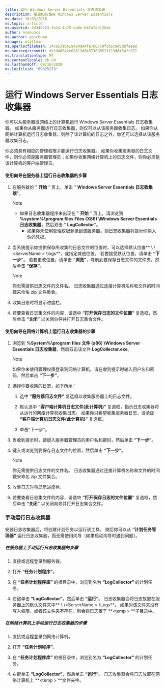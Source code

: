 ```yaml
---
title: 运行 Windows Server Essentials 日志收集器
description: 描述如何使用 Windows Server Essentials
ms.date: 10/03/2016
ms.topic: article
ms.assetid: 0d340223-fa24-4c75-ba8e-b654feb120ab
author: nnamuhcs
ms.author: geschuma
manager: mtillman
ms.openlocfilehash: 34c853abb19424d94fa768c70fcb6c9d8d8feea8
ms.sourcegitcommit: db2d46842c68813d043738d6523f13d8454fc972
ms.translationtype: MT
ms.contentlocale: zh-CN
ms.lasthandoff: 09/10/2020
ms.locfileid: "89625279"
---
```

# <a name="run-the-windows-server-essentials-log-collector"></a>运行 Windows Server Essentials 日志收集器
你可以从服务器或网络上的计算机运行 Windows Server Essentials 日志收集器。 如果你从服务器运行日志收集器，则仅可以从该服务器收集日志。 如果你从网络计算机运行日志收集器，则除了该计算机的日志之外，你还可以选择从该服务器收集日志。

 你必须具有相应的管理权限才能运行日志收集器。 如果你收集服务器的日志文件，则你必须是服务器管理员；如果你收集网络计算机上的日志文件，则你必须是该计算机的客户端管理员。

#### <a name="to-run-the-log-collector-on-the-server-by-using-the-wizard"></a>使用向导在服务器上运行日志收集器的步骤

1. 在服务器的 " **开始** " 页上，单击 " **Windows Server Essentials 日志收集器**"。

   > [!NOTE]
   > - 如果日志收集器程序未出现在 " **开始** " 页上，请浏览到 **%system%\program files Files (X86) \Windows Server Essentials 日志收集器**，然后双击 " **LogCollector**"。
   >   -   如果你未使用管理权限登录到该服务器，则日志收集器将提示你输入你的凭据。

2. 当系统提示你提供保存所收集的日志文件的位置时，可以选择默认位置** \\ \\<ServerName \> \logs**，或指定其他位置。 若要接受默认位置，请单击 **“下一步”**。 若要更改位置，请单击 **“浏览”**，导航到要保存日志文件的文件夹，然后单击 **“保存”**。

   > [!NOTE]
   >  你无需提供日志文件的文件名。 日志收集器通过连接计算机名称和文件的时间戳来命名 zip 文件集合。

3. 收集日志时将显示进度栏。

4. 若要查看日志集文件的内容，请选中 **“打开保存日志的文件位置”** 复选框，然后单击 **“关闭”** 以关闭向导并打开日志集合文件。

#### <a name="to-run-the-log-collector-on-a-network-computer-by-using-the-wizard"></a>使用向导在网络计算机上运行日志收集器的步骤

1.  浏览到 **%System%\program files 文件 (x86) \Windows Server Essentials 日志收集器**，然后双击该文件 **LogCollector.exe**。

    > [!NOTE]
    >  如果你未使用管理权限登录到网络计算机，请在收到提示时输入用户名和密码，然后单击 **“下一步”**。

2.  选择你要收集的日志，如下所示：

    1.  选中 **“服务器日志文件”** 复选框以收集服务器上的日志文件。

    2.  默认选中 **“客户端计算机日志文件(此计算机)”** 复选框，指示日志收集器将从运行的网络计算机收集日志。 如果你只希望收集服务器日志，请清除 **“客户端计算机日志文件(此计算机)”** 复选框。

    3.  单击“下一步”。 

3.  当收到提示时，请键入服务器管理员的用户名和密码，然后单击 **“下一步”**。

4.  键入或浏览到要保存日志文件的位置，然后单击 **“下一步”**。

    > [!NOTE]
    >  你无需提供日志文件的文件名。 日志收集器通过连接计算机名称和文件的时间戳来命名 zip 文件集合。

5.  收集日志时将显示进度栏。

6.  若要查看日志集文件的内容，请选中 **“打开保存日志的文件位置”** 复选框，然后单击 **“关闭”** 以关闭向导并打开日志集合文件。

### <a name="running-the-log-collector-manually"></a>手动运行日志收集器
 安装日志收集器后，将创建计划任务以运行该工具。 随后你可以从 **“计划任务管理器”** 运行日志收集器，而无需使用向导（如果启动向导时遇到问题）。

##### <a name="to-manually-run-the-log-collector-on-the-server"></a>在服务器上手动运行日志收集器的步骤

1.  直接或远程登录到服务器。

2.  打开 **“任务计划程序”**。

3.  在 **“任务计划程序库”** 的根目录中，浏览到名为 **“LogCollector”** 的计划任务。

4.  右键单击 **“LogCollector”**，然后单击 **“运行”**。 日志收集器会将日志放置在服务器上的默认文件夹中** \\ \\<ServerName \> \Logs**。 如果对该文件夹没有写入权限，或者该文件夹不存在，则会将日志置于 **<temp \> **子目录中。

##### <a name="to-manually-run-the-log-collector-on-a-network-computer"></a>在网络计算机上手动运行日志收集器的步骤

1.  直接或远程登录到网络计算机。

2.  打开 **“任务计划程序”**。

3.  在 **“任务计划程序库”** 的根目录中，浏览到名为 **“LogCollector”** 的计划任务。

4.  右键单击 **“LogCollector”**，然后单击 **“运行”**。 日志收集器会将日志放置在网络计算机上 **<temp \> **文件夹中。
